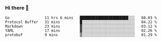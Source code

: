### Hi there 👋

<!--
**yeya24/yeya24** is a ✨ _special_ ✨ repository because its `README.md` (this file) appears on your GitHub profile.

Here are some ideas to get you started:

- 🔭 I’m currently working on ...
- 🌱 I’m currently learning ...
- 👯 I’m looking to collaborate on ...
- 🤔 I’m looking for help with ...
- 💬 Ask me about ...
- 📫 How to reach me: ...
- 😄 Pronouns: ...
- ⚡ Fun fact: ...
-->

<!--START_SECTION:waka-->

```text
Go                11 hrs 6 mins   ██████████████████████░░░   88.03 %
Protocol Buffer   31 mins         █░░░░░░░░░░░░░░░░░░░░░░░░   04.22 %
Markdown          23 mins         ▓░░░░░░░░░░░░░░░░░░░░░░░░   03.12 %
YAML              17 mins         ▓░░░░░░░░░░░░░░░░░░░░░░░░   02.26 %
protobuf          9 mins          ▒░░░░░░░░░░░░░░░░░░░░░░░░   01.29 %
```

<!--END_SECTION:waka-->
